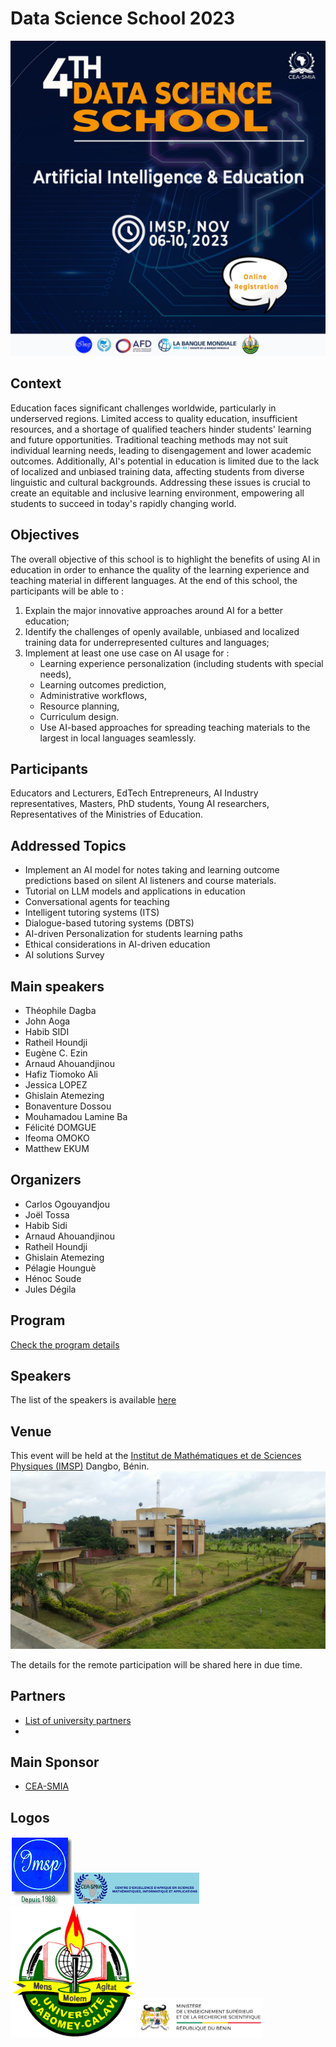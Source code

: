Data Science School 2023 
=============================

![Banner DSS 2022 ](docs/img/bannerDSS2023.jpg)
## Context
Education faces significant challenges worldwide, particularly in underserved regions. Limited access to quality education, insufficient resources, and a shortage of qualified teachers hinder students' learning and future opportunities. Traditional teaching methods may not suit individual learning needs, leading to disengagement and lower academic outcomes. Additionally, AI's potential in education is limited due to the lack of localized and unbiased training data, affecting students from diverse linguistic and cultural backgrounds. Addressing these issues is crucial to create an equitable and inclusive learning environment, empowering all students to succeed in today's rapidly changing world.

## Objectives

The overall objective of this school is to highlight the benefits of using AI in education in order to enhance the quality of the learning experience and teaching material in different  languages. 
At the end of this school, the participants will be able to :
1. Explain the major innovative approaches around AI for a better education;
2. Identify the challenges of openly available, unbiased and localized training data for underrepresented cultures and languages;
3. Implement at least one use case on AI usage for :
    - Learning experience personalization (including students with special needs),
    - Learning outcomes prediction, 
    - Administrative workflows, 
    - Resource planning, 
    - Curriculum design.
    - Use AI-based approaches for spreading teaching materials to the largest in local languages seamlessly.




## Participants
Educators and Lecturers, EdTech Entrepreneurs, AI Industry representatives, Masters, PhD students, Young AI researchers, Representatives of the Ministries of Education.


## Addressed Topics

- Implement an AI model for notes taking and learning outcome predictions based on silent AI listeners and course materials.  
- Tutorial on LLM models and applications in education
- Conversational agents for teaching 
- Intelligent tutoring systems (ITS)
- Dialogue-based tutoring systems (DBTS)
- AI-driven Personalization for students learning paths
- Ethical considerations in AI-driven education
- AI solutions Survey


## Main speakers
- Théophile Dagba
- John Aoga
- Habib SIDI
- Ratheil Houndji
- Eugène C. Ezin 
- Arnaud Ahouandjinou
- Hafiz Tiomoko Ali
- Jessica LOPEZ
- Ghislain  Atemezing
- Bonaventure Dossou
- Mouhamadou Lamine Ba
- Félicité DOMGUE
- Ifeoma OMOKO
- Matthew EKUM


## Organizers
- Carlos Ogouyandjou
- Joël Tossa
- Habib Sidi
- Arnaud Ahouandjinou
- Ratheil Houndji
- Ghislain  Atemezing
- Pélagie Hounguè
- Hénoc Soude
- Jules Dégila
 
  


## Program

[Check the program details](docs/program.md)


## Speakers

The list of the speakers is available [here](docs/speakers.md)


## Venue

This event will be held at the [Institut de Mathématiques et de Sciences Physiques (IMSP)](http://www.imsp-benin.com/home/) Dangbo, Bénin.
![IMSP image](docs/img/IMSP-image.jpeg)

The details for the remote participation will be shared here in due time.

## Partners

- [List of university partners](partners.md)
- 


## Main Sponsor
- [CEA-SMIA](https://ceasma-benin.org/)
  

## Logos

![IMSP](docs/img/logoimsp.png)
<img src="docs/img/logo_ceasma_fr.png" alt="CEA-SMIA" width="200"/>
<img src="docs/img/logo-calavi.png" alt="Université Calavi" width="200"/>
<img src="docs/img/logo-minsupBenin.png" alt="MinSup Bénin" width="200"/>




